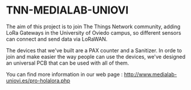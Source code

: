 # TNN-MEDIALAB-UNIOVI

The aim of this project is to join The Things Network community, adding LoRa Gateways in the University of Oviedo campus, so different sensors can connect and send data via LoRaWAN.

The devices that we've built are a PAX counter and a Sanitizer. In orde to join and make easier the way people can use the devices, we've designed an universal PCB that can be used with all of them.

You can find more information in our web page : http://www.medialab-uniovi.es/pro-holalora.php

